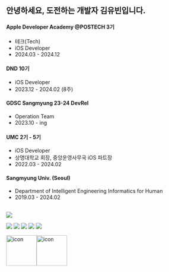 ## 안녕하세요, 도전하는 개발자 김유빈입니다. 
#### Apple Developer Academy @POSTECH 3기
- 테크(Tech)
- iOS Developer
- 2024.03 - 2024.12

#### DND 10기
- iOS Developer
- 2023.12 - 2024.02 (8주)

#### GDSC Sangmyung 23-24 DevRel
- Operation Team
- 2023.10 - ing

#### UMC 2기 - 5기
- iOS Developer
- 상명대학교 회장, 중앙운영사무국 iOS 파트장
- 2022.03 - 2024.02

#### Sangmyung Univ. (Seoul)
- Department of Intelligent Engineering Informatics for Human
- 2019.03 - 2024.02
  
</br>
<a href="https://velog.io/@ubeeni"><img src="http://img.shields.io/badge/velog-20C997?style=round-square&logo=Velog&logoColor=white&link=https://velog.io/@ubeeni"/></a> 

<img src="https://img.shields.io/badge/iOS-FFFFFF??style=round-square&logo=Apple&logoColor=black"> <img src="https://img.shields.io/badge/Swift-F05138?style=round-square&logo=Swift&logoColor=white"> <img src="https://img.shields.io/badge/Python-3766AB?style=round-square&logo=Python&logoColor=white"> <img src="https://img.shields.io/badge/GitHub-181717?style=round-square&logo=GitHub&logoColor=white"> <img src="https://img.shields.io/badge/Figma-F24E1E?style=round-square&logo=Figma&logoColor=white">

<div style="display: flex; align-items: flex-start;">
  <img src="https://techstack-generator.vercel.app/swift-icon.svg" alt="icon" width="82" height="82" />
  <img src="https://techstack-generator.vercel.app/github-icon.svg" alt="icon" width="82" height="82" />
</div>

</br>

<!-- 

<img src="https://img.shields.io/badge/iOS-000000?style=round-square&logo=iOS&logoColor=white">
<img src="https://img.shields.io/badge/C-A8B9CC?style=round-square&logo=C&logoColor=white">
<img src="https://img.shields.io/badge/MySQL-4479A1?style=round-square&logo=MySQL&logoColor=white">

#### Project & Study
[[2020-2 상명대학교 상생플러스]](https://github.com/ubeeni/DATA_IS_FUTURE) 스타트업 가치를 분석해 투자 가능성을 알려주는 서비스

[[2021-1 상명대학교 상생플러스]](https://github.com/ubeeni/DBDBdeep) 학교 주변 음식점 쿠폰 앱

[[2021-1 심층학습 프로젝트]](https://github.com/ubeeni/sk_labs) Facial semantic segmentation 기술을 이용한 맞춤 키오스크 서비스

[[2021-2 자연어처리 프로젝트]](https://github.com/ubeeni/NLP_teamproject) NLP 기술을 이용한 실종자 찾기 서비스

[[2021-2 상명대학교 상생플러스]](https://github.com/ubeeni/we.borrow) 물품 대여 서비스를 기반으로 한 웹페이지

[[2022-1 UMC 동아리]](https://github.com/ubeeni/UMC-iOS) 인스타그램 클론 코딩 

[[2022-2 UMC 동아리]](https://github.com/ubeeni/iOS_A) iOS 스터디

[[2022-2 iOS 프로젝트]](https://github.com/ubeeni/Waither-FE) 나만의 기상비서, Waither

[[2023-1 휴먼지능정보종합설계 - 졸업 프로젝트]](https://github.com/SMUthie/SMUthie-FE) : 상명대에서 뭐 먹지?, 슴우디(SMUthie)

### 👑 Top Langs
>![ubeeni's Top Langs](https://github-readme-stats.vercel.app/api/top-langs/?username=ubeeni&layout=compact&theme=dracula)

### 💫 Stats 
>![Github Stats](https://github-readme-stats.vercel.app/api?username=ubeeni&layout=compact&theme=dracula)  

### 💬 Blog
> latest post
>
>[![Velog's GitHub stats](https://velog-readme-stats.vercel.app/api?name=ubeeni&color=dark)](https://velog.io/@ubeeni) -->
